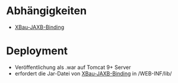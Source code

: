 # Abhängigkeiten

* [XBau-JAXB-Binding](https://github.com/RUB-Informatik-im-Bauwesen/XBau-JAXB-Binding)  

# Deployment

* Veröffentlichung als .war auf Tomcat 9+ Server
* erfordert die Jar-Datei von [XBau-JAXB-Binding](https://github.com/RUB-Informatik-im-Bauwesen/XBau-JAXB-Binding) in /WEB-INF/lib/

